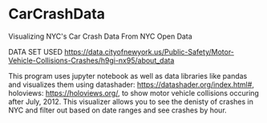 # CarCrashData
Visualizing NYC's Car Crash Data From NYC Open Data

DATA SET USED
https://data.cityofnewyork.us/Public-Safety/Motor-Vehicle-Collisions-Crashes/h9gi-nx95/about_data


This program uses jupyter notebook as well as data libraries like pandas and visualizes them using 
datashader: https://datashader.org/index.html#,
holoviews: https://holoviews.org/,
to show motor vehicle collisions occuring after July, 2012. This visualizer allows you to see the denisty of crashes in NYC
and filter out based on date ranges and see crashes by hour.